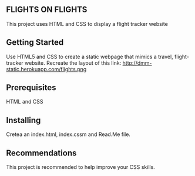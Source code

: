 ## FLIGHTS ON FLIGHTS

This project uses HTML and CSS to display a flight tracker website

## Getting Started

Use HTML5 and CSS to create a static webpage that mimics a travel, flight-tracker website. Recreate the layout of this link:
http://dmm-static.herokuapp.com/flights.png

## Prerequisites

HTML and CSS

## Installing

Cretea an index.html, index.cssm and Read.Me file.

## Recommendations

This project is recommended to help improve your CSS skills.



